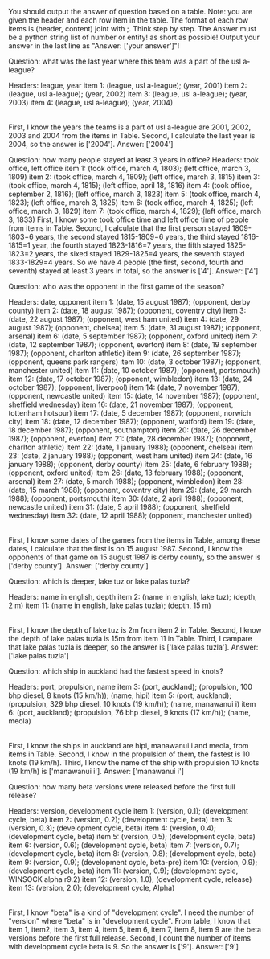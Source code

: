 You should output the answer of question based on a table.
Note: you are given the header and each row item in the table. The format of each row items is (header, content) joint with ;.
Think step by step.
The Answer must be a python string list of number or entity! as short as possible!
Output your answer in the last line as "Answer: ['your answer']"!

Question: what was the last year where this team was a part of the usl a-league?
<Table>
Headers: league, year
item 1: (league, usl a-league); (year, 2001)
item 2: (league, usl a-league); (year, 2002)
item 3: (league, usl a-league); (year, 2003)
item 4: (league, usl a-league); (year, 2004)
</Table>
<Thought>
First,  I know the years the teams is a part of usl a-league are 2001, 2002, 2003 and 2004 from the items in Table.
Second, I calculate the last year is 2004, so the answer is ['2004'].
</Thought>
Answer: ['2004']

Question: how many people stayed at least 3 years in office?
<Thought>
Headers: took office, left office
item 1: (took office, march 4, 1803); (left office, march 3, 1809)
item 2: (took office, march 4, 1809); (left office, march 3, 1815)
item 3: (took office, march 4, 1815); (left office, april 18, 1816)
item 4: (took office, september 2, 1816); (left office, march 3, 1823)
item 5: (took office, march 4, 1823); (left office, march 3, 1825)
item 6: (took office, march 4, 1825); (left office, march 3, 1829)
item 7: (took office, march 4, 1829); (left office, march 3, 1833)
</Thought>
<Thought>
First, I know some took office time and left office time of people from items in Table.
Second, I calculate that the first person stayed 1809-1803=6 years, the second stayed 1815-1809=6 years, the third stayed 1816-1815=1 year, the fourth stayed 1823-1816=7 years, the fifth stayed 1825-1823=2 years, the sixed stayed 1829-1825=4 years, the seventh stayed 1833-1829=4 years.
So we have 4 people (the first, second, fourth and seventh) stayed at least 3 years in total, so the answer is ['4'].
</Thought>
Answer: ['4']

Question: who was the opponent in the first game of the season?
<Table>
Headers: date, opponent
item 1: (date, 15 august 1987); (opponent, derby county)
item 2: (date, 18 august 1987); (opponent, coventry city)
item 3: (date, 22 august 1987); (opponent, west ham united)
item 4: (date, 29 august 1987); (opponent, chelsea)
item 5: (date, 31 august 1987); (opponent, arsenal)
item 6: (date, 5 september 1987); (opponent, oxford united)
item 7: (date, 12 september 1987); (opponent, everton)
item 8: (date, 19 september 1987); (opponent, charlton athletic)
item 9: (date, 26 september 1987); (opponent, queens park rangers)
item 10: (date, 3 october 1987); (opponent, manchester united)
item 11: (date, 10 october 1987); (opponent, portsmouth)
item 12: (date, 17 october 1987); (opponent, wimbledon)
item 13: (date, 24 october 1987); (opponent, liverpool)
item 14: (date, 7 november 1987); (opponent, newcastle united)
item 15: (date, 14 november 1987); (opponent, sheffield wednesday)
item 16: (date, 21 november 1987); (opponent, tottenham hotspur)
item 17: (date, 5 december 1987); (opponent, norwich city)
item 18: (date, 12 december 1987); (opponent, watford)
item 19: (date, 18 december 1987); (opponent, southampton)
item 20: (date, 26 december 1987); (opponent, everton)
item 21: (date, 28 december 1987); (opponent, charlton athletic)
item 22: (date, 1 january 1988); (opponent, chelsea)
item 23: (date, 2 january 1988); (opponent, west ham united)
item 24: (date, 16 january 1988); (opponent, derby county)
item 25: (date, 6 february 1988); (opponent, oxford united)
item 26: (date, 13 february 1988); (opponent, arsenal)
item 27: (date, 5 march 1988); (opponent, wimbledon)
item 28: (date, 15 march 1988); (opponent, coventry city)
item 29: (date, 29 march 1988); (opponent, portsmouth)
item 30: (date, 2 april 1988); (opponent, newcastle united)
item 31: (date, 5 april 1988); (opponent, sheffield wednesday)
item 32: (date, 12 april 1988); (opponent, manchester united)
</Table>
<Thought>
First, I know some dates of the games from the items in Table, among these dates, I calculate that the first is on 15 august 1987.
Second, I know the opponents of that game on 15 august 1987 is derby county, so the answer is ['derby county'].
</Thought>
Answer: ['derby county']

Question: which is deeper, lake tuz or lake palas tuzla?
<Table>
Headers: name in english, depth
item 2: (name in english, lake tuz); (depth, 2 m)
item 11: (name in english, lake palas tuzla); (depth, 15 m)
</Table>
<Thought>
First, I know the depth of lake tuz is 2m from item 2 in Table.
Second, I know the depth of lake palas tuzla is 15m from item 11 in Table.
Third, I campare that lake palas tuzla is deeper, so the answer is ['lake palas tuzla'].
</Thought>
Answer: ['lake palas tuzla']

Question: which ship in auckland had the fastest speed in knots?
<Table>
Headers: port, propulsion, name
item 3: (port, auckland); (propulsion, 100 bhp diesel, 8 knots (15 km/h)); (name, hipi)
item 5: (port, auckland); (propulsion, 329 bhp diesel, 10 knots (19 km/h)); (name, manawanui  i)
item 6: (port, auckland); (propulsion, 76 bhp diesel, 9 knots (17 km/h)); (name, meola)
</Table>
<Thought>
First, I know the ships in auckland are hipi, manawanui  i and meola, from items in Table.
Second, I know in the propulsion of them, the fastest is 10 knots (19 km/h).
Third, I know the name of the ship with propulsion 10 knots (19 km/h) is ['manawanui  i'].
</Thought>
Answer: ['manawanui  i']

Question: how many beta versions were released before the first full release?
<Table>
Headers: version, development cycle
item 1: (version, 0.1); (development cycle, beta)
item 2: (version, 0.2); (development cycle, beta)
item 3: (version, 0.3); (development cycle, beta)
item 4: (version, 0.4); (development cycle, beta)
item 5: (version, 0.5); (development cycle, beta)
item 6: (version, 0.6); (development cycle, beta)
item 7: (version, 0.7); (development cycle, beta)
item 8: (version, 0.8); (development cycle, beta)
item 9: (version, 0.9); (development cycle, beta-pre)
item 10: (version, 0.9); (development cycle, beta)
item 11: (version, 0.9); (development cycle, WINSOCK alpha r9.2)
item 12: (version, 1.0); (development cycle, release)
item 13: (version, 2.0); (development cycle, Alpha)
</Table>
<Thought>
First, I know "beta" is a kind of "development cycle". I need the number of "version" where "beta" is in "development cycle". From table, I know that item 1, item2, item 3, item 4, item 5, item 6, item 7, item 8, item 9 are the beta versions before the first full release.
Second, I count the number of items with development cycle beta is 9. So the answer is ['9'].
</Thought>
Answer: ['9']

